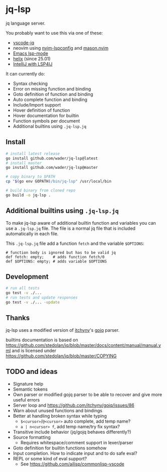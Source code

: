 # jq-lsp

jq language server.

You probably want to use this via one of these:
- [vscode-jq](https://github.com/wader/vscode-jq)
- neovim using [nvim-lspconfig](https://github.com/neovim/nvim-lspconfig/blob/master/doc/configs.md#jqls) and [mason.nvim](https://github.com/williamboman/mason.nvim)
- [Emacs lsp-mode](https://github.com/emacs-lsp/lsp-mode)
- [helix](https://github.com/helix-editor/helix) (since 25.01)
- [IntelliJ with LSP4IJ](https://github.com/redhat-developer/lsp4ij/blob/main/docs/user-defined-ls/jq-lsp.md)

It can currently do:
- Syntax checking
- Error on missing function and binding
- Goto definition of function and binding
- Auto complete function and binding
- Include/Import support
- Hover definition of function
- Hover documentation for builtin
- Function symbols per document
- Additional builtins using  `.jq-lsp.jq`

## Install

```sh
# install latest release
go install github.com/wader/jq-lsp@latest
# install master
go install github.com/wader/jq-lsp@master

# copy binary to $PATH
cp "$(go env GOPATH)/bin/jq-lsp" /usr/local/bin

# build binary from cloned repo
go build -o jq-lsp .
```

## Additional builtins using `.jq-lsp.jq`

To make jq-lsp aware of additional builtin function and variables you can use a `.jq-lsp.jq` file. The file is a normal jq file that is included automatically in each file.

This `.jq-lsp.jq` file add a function `fetch` and the variable `$OPTIONS`:
```jq
# function body is ignored but has to be valid jq
def fetch: empty;    # adds function fetch/0
def $OPTIONS: empty; # adds variable $OPTIONS
```

## Development

```sh
# run all tests
go test -v ./...
# run tests and update responses
go test -v ./... -update
```

## Thanks

jq-lsp uses a modified version of
[itchyny](https://github.com/itchyny)'s [gojq](https://github.com/itchyny/gojq) parser.

builtins documentation is based on https://github.com/stedolan/jq/blob/master/docs/content/manual/manual.yml
and is licensed under https://github.com/stedolan/jq/blob/master/COPYING

## TODO and ideas

- Signature help
- Semantic tokens
- Own parser or modified gojq parser to be able to recover and give more useful errors
- Server loop and https://github.com/itchyny/gojq/issues/86
- Warn about unused functions and bindings
- Better at handling broken syntax while typing
   - `$<cursor>`/`@<cursor>` auto complete, add temp name?
   - `a | n<cursor> f`, add temp name/try fix syntax?
- Transitive include behavior (jq/gojq behaves differently?)
- Source formatting
    - Requires whitespace/comment support in lexer/parser
- Goto definition for builtin functions somehow
- Input completion. How to indicate input and to do safe eval?
- REPL or some kind of eval support?
    - See https://github.com/ailisp/commonlisp-vscode
